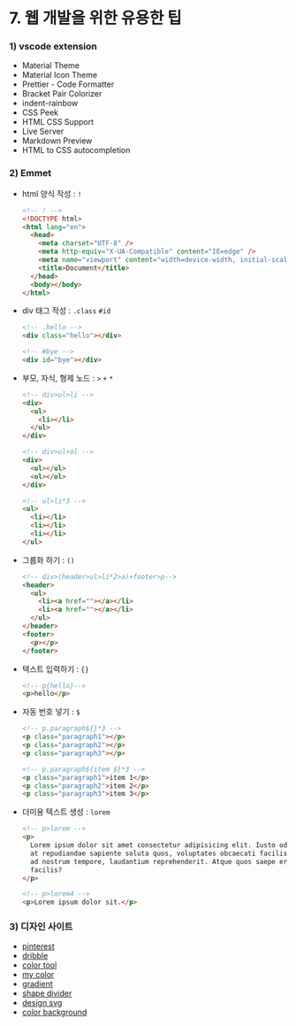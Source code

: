# 7. 웹 개발을 위한 유용한 팁

### 1) vscode extension

- Material Theme
- Material Icon Theme
- Prettier - Code Formatter
- Bracket Pair Colorizer
- indent-rainbow
- CSS Peek
- HTML CSS Support
- Live Server
- Markdown Preview
- HTML to CSS autocompletion

### 2) Emmet

- html 양식 작성 : `!`

  ```html
  <!-- ! -->
  <!DOCTYPE html>
  <html lang="en">
    <head>
      <meta charset="UTF-8" />
      <meta http-equiv="X-UA-Compatible" content="IE=edge" />
      <meta name="viewport" content="width=device-width, initial-scale=1.0" />
      <title>Document</title>
    </head>
    <body></body>
  </html>
  ```

- div 태그 작성 : `.class` `#id`

  ```html
  <!-- .hello -->
  <div class="hello"></div>

  <!-- #bye -->
  <div id="bye"></div>
  ```

- 부모, 자식, 형제 노드 : `>` `+` `*`

  ```html
  <!-- div>ul>li -->
  <div>
    <ul>
      <li></li>
    </ul>
  </div>

  <!-- div>ul+ol -->
  <div>
    <ul></ul>
    <ol></ol>
  </div>

  <!-- ul>li*3 -->
  <ul>
    <li></li>
    <li></li>
    <li></li>
  </ul>
  ```

- 그룹화 하기 : `()`

  ```html
  <!-- div>(header>ul>li*2>a)+footer>p-->
  <header>
    <ul>
      <li><a href=""></a></li>
      <li><a href=""></a></li>
    </ul>
  </header>
  <footer>
    <p></p>
  </footer>
  ```

- 텍스트 입력하기 : `{}`

  ```html
  <!-- p{hello}-->
  <p>hello</p>
  ```

- 자동 번호 넣기 : `$`

  ```html
  <!-- p.paragraph${}*3 -->
  <p class="paragraph1"></p>
  <p class="paragraph2"></p>
  <p class="paragraph3"></p>

  <!-- p.paragraph${item $}*3 -->
  <p class="paragraph1">item 1</p>
  <p class="paragraph2">item 2</p>
  <p class="paragraph3">item 3</p>
  ```

- 더미용 텍스트 생성 : `lorem`

  ```html
  <!-- p>lorem -->
  <p>
    Lorem ipsum dolor sit amet consectetur adipisicing elit. Iusto odio, autem
    at repudiandae sapiente soluta quos, voluptates obcaecati facilis distinctio
    ad nostrum tempore, laudantium reprehenderit. Atque quos saepe error
    facilis?
  </p>

  <!-- p>lorem4 -->
  <p>Lorem ipsum dolor sit.</p>
  ```

### 3) 디자인 사이트

- [pinterest](https://www.pinterest.se/ideas/)
- [dribble](https://dribbble.com/)
- [color tool](https://material.io/resources/color/#!/?view.left=0&view.right=0)
- [my color](https://mycolor.space/)
- [gradient](https://cssgradient.io/)
- [shape divider](https://www.shapedivider.app/)
- [design svg](https://haikei.app/)
- [color background](https://coolbackgrounds.io/)

